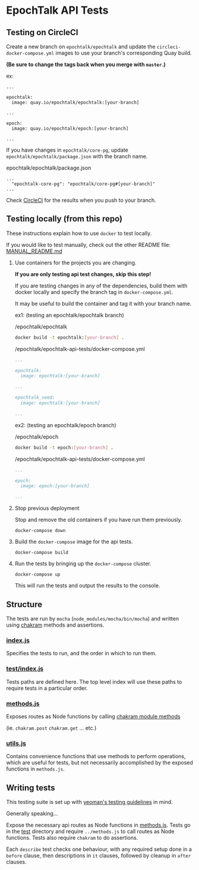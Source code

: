 EpochTalk API Tests
===================

Testing on CircleCI
-------------------

Create a new branch on `epochtalk/epochtalk` and update the
`circleci-docker-compose.yml` images to use your branch's corresponding Quay
build.

**(Be sure to change the tags back when you merge with `master`.)**

ex:
```
...

epochtalk:
  image: quay.io/epochtalk/epochtalk:[your-branch]

...

epoch:
  image: quay.io/epochtalk/epoch:[your-branch]

...
```

If you have changes in `epochtalk/core-pg`, update
`epochtalk/epochtalk/package.json` with the branch name.

epochtalk/epochtalk/package.json
```
...
  "epochtalk-core-pg": "epochtalk/core-pg#[your-branch]"
...
```

Check [CircleCI](https://circleci.com/gh/epochtalk/epochtalk) for the
results when you push to your branch.


Testing locally (from this repo)
--------------------------------

These instructions explain how to use `docker` to test locally.

If you would like to test manually, check out the other README file:
[MANUAL_README.md](./MANUAL_README.md)

1. Use containers for the projects you are changing.

    **If you are only testing api test changes, skip this step!**

    If you are testing changes in any of the dependencies, build them with
    docker locally and specify the branch tag in `docker-compose.yml`.

    It may be useful to build the container and tag it with your branch name.

    ex1: (testing an epochtalk/epochtalk branch)

    /epochtalk/epochtalk
    ```bash
    docker build -t epochtalk:[your-branch] .
    ```

    /epochtalk/epochtalk-api-tests/docker-compose.yml
    ```yaml
    ...

    epochtalk:
      image: epochtalk:[your-branch]

    ...

    epochtalk_seed:
      image: epochtalk:[your-branch]

    ...
    ```

    ex2: (testing an epochtalk/epoch branch)

    /epochtalk/epoch
    ```bash
    docker build -t epoch:[your-branch] .
    ```

    /epochtalk/epochtalk-api-tests/docker-compose.yml
    ```yaml
    ...

    epoch:
      image: epoch:[your-branch]

    ...
    ```

2. Stop previous deployment

    Stop and remove the old containers if you have run them previously.

    ```
    docker-compose down
    ```

3. Build the `docker-compose` image for the api tests.

    ```
    docker-compose build
    ```

4. Run the tests by bringing up the `docker-compose` cluster.

    ```
    docker-compose up
    ```

    This will run the tests and output the results to the console.


Structure
---------

The tests are run by `mocha` (`node_modules/mocha/bin/mocha`) and written using
[chakram](https://dareid.github.io/chakram/) methods and assertions.

### [index.js](index.js)

Specifies the tests to run, and the order in which to run them.

### [test/index.js](test/index.js)

Tests paths are defined here.  The top level index will use these paths to
require tests in a particular order.

### [methods.js](methods.js)

Exposes routes as Node functions by calling [chakram module methods](https://dareid.github.io/chakram/jsdoc/module-chakram.html)

(ie. `chakram.post` `chakram.get` ... etc.)

### [utils.js](utils.js)

Contains convenience functions that use methods to perform operations, which are
useful for tests, but not necessarily accomplished by the exposed functions in
`methods.js`.

Writing tests
-------------

This testing suite is set up with [yeoman's testing guidelines](http://yeoman.io/contributing/testing-guidelines.html)
in mind.

Generally speaking...

Expose the necessary api routes as Node functions in [methods.js](methods.js).
Tests go in the [test](test) directory and require `../methods.js` to call routes
as Node functions.  Tests also require `chakram` to do assertions.

Each `describe` test checks one behaviour, with any required setup done in a
`before` clause, then descriptions in `it` clauses, followed by cleanup in
`after` clauses.
